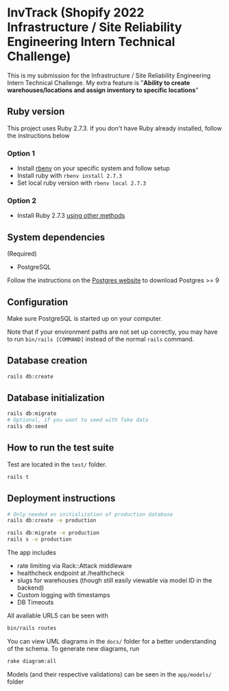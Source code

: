 # InvTrack (Shopify 2022 Infrastructure / Site Reliability Engineering Intern Technical Challenge)

This is my submission for the Infrastructure / Site Reliability Engineering Intern Technical Challenge. My extra feature is "__Ability to create warehouses/locations and assign inventory to specific locations__"

## Ruby version

This project uses Ruby 2.7.3. If you don't have Ruby already installed, follow the instructions below 

### Option 1
* Install [rbenv](https://github.com/rbenv/rbenv) on your specific system and follow setup
* Install ruby with ```rbenv install 2.7.3```
* Set local ruby version with ```rbenv local 2.7.3```

### Option 2
* Install Ruby 2.7.3 [using other methods](https://www.ruby-lang.org/en/documentation/installation/)
## System dependencies

(Required)
- PostgreSQL

Follow the instructions on the [Postgres website](https://www.postgresql.org/download/) to download Postgres >= 9

## Configuration

Make sure PostgreSQL is started up on your computer.

Note that if your environment paths are not set up correctly, you may have to run ```bin/rails [COMMAND]``` instead of the normal `rails` command.
## Database creation

```bash
rails db:create
```

## Database initialization

```bash
rails db:migrate
# Optional, if you want to seed with fake data 
rails db:seed 
```

## How to run the test suite

Test are located in the `test/` folder.
```bash
rails t
```


## Deployment instructions

```bash
# Only needed on initialization of production database  
rails db:create -e production

rails db:migrate -e production 
rails s -e production 
```

The app includes 

* rate limiting via Rack::Attack middleware 
* healthcheck endpoint at /healthcheck
* slugs for warehouses (though still easily viewable via model ID in the backend)
* Custom logging with timestamps 
* DB Timeouts 

All available URLS can be seen with 
```bash
bin/rails routes
```

You can view UML diagrams in the `docs/` folder for a better understanding of the schema. To generate new diagrams, run
```bash  
rake diagram:all
```

Models (and their respective validations) can be seen in the `app/models/` folder